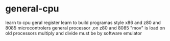 # general-cpu
learn to cpu geral register learn to build programas style x86 and z80 and 8085 microcontrolers general processor ,on z80  and 8085 "mov" is load
on old processors multiply and divide must be by software emulator

